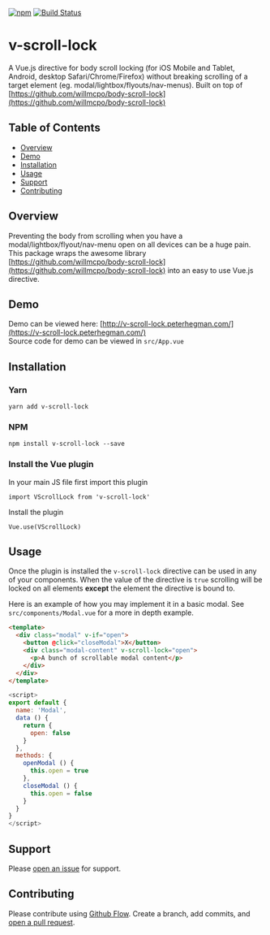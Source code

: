 [![npm](https://img.shields.io/npm/dw/localeval.svg)](https://www.npmjs.com/package/v-scroll-lock)
[![Build Status](https://travis-ci.org/phegman/v-scroll-lock.svg?branch=master)](https://travis-ci.org/phegman/v-scroll-lock)

# v-scroll-lock
A Vue.js directive for body scroll locking (for iOS Mobile and Tablet, Android, desktop Safari/Chrome/Firefox) without breaking scrolling of a target element (eg. modal/lightbox/flyouts/nav-menus). Built on top of [https://github.com/willmcpo/body-scroll-lock](https://github.com/willmcpo/body-scroll-lock)

## Table of Contents

- [Overview](#overview)
- [Demo](#demo)
- [Installation](#installation)
- [Usage](#usage)
- [Support](#support)
- [Contributing](#contributing)

## Overview
Preventing the body from scrolling when you have a modal/lightbox/flyout/nav-menu open on all devices can be a huge pain. This package wraps the awesome library [https://github.com/willmcpo/body-scroll-lock](https://github.com/willmcpo/body-scroll-lock) into an easy to use Vue.js directive.

## Demo
Demo can be viewed here: [http://v-scroll-lock.peterhegman.com/](https://v-scroll-lock.peterhegman.com/)  
Source code for demo can be viewed in `src/App.vue`

## Installation

### Yarn

`yarn add v-scroll-lock`

### NPM

`npm install v-scroll-lock --save`

### Install the Vue plugin

In your main JS file first import this plugin

`import VScrollLock from 'v-scroll-lock'`

Install the plugin

`Vue.use(VScrollLock)`

## Usage

Once the plugin is installed the `v-scroll-lock` directive can be used in any of your components. When the value of the directive is `true` scrolling will be locked on all elements **except** the element the directive is bound to.

Here is an example of how you may implement it in a basic modal. See `src/components/Modal.vue` for a more in depth example.

```html
<template>
  <div class="modal" v-if="open">
    <button @click="closeModal">X</button>
    <div class="modal-content" v-scroll-lock="open">
      <p>A bunch of scrollable modal content</p>
    </div>
  </div>
</template>
```

```js
<script>
export default {
  name: 'Modal',
  data () {
    return {
      open: false
    }
  },
  methods: {
    openModal () {
      this.open = true
    },
    closeModal () {
      this.open = false
    }
  }
}
</script>
```

## Support

Please [open an issue](https://github.com/phegman/v-scroll-lock/issues/new/) for support.

## Contributing

Please contribute using [Github Flow](https://guides.github.com/introduction/flow/). Create a branch, add commits, and [open a pull request](https://github.com/phegman/v-scroll-lock/compare).
